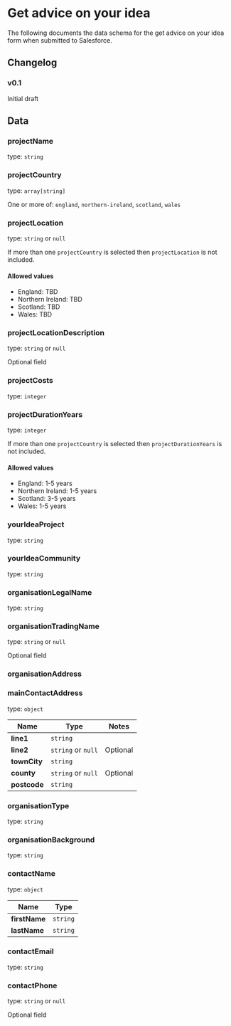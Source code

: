 # Get advice on your idea

The following documents the data schema for the get advice on your idea form when submitted to Salesforce.

## Changelog

### v0.1

Initial draft

## Data

### projectName

type: `string`

### projectCountry

type: `array[string]`

One or more of: `england`, `northern-ireland`, `scotland`, `wales`

### projectLocation

type: `string` or `null`

If more than one `projectCountry` is selected then `projectLocation` is not included.

#### Allowed values

-   England: TBD
-   Northern Ireland: TBD
-   Scotland: TBD
-   Wales: TBD

### projectLocationDescription

type: `string` or `null`

Optional field

### projectCosts

type: `integer`

### projectDurationYears

type: `integer`

If more than one `projectCountry` is selected then `projectDurationYears` is not included.

#### Allowed values

-   England: 1-5 years
-   Northern Ireland: 1-5 years
-   Scotland: 3-5 years
-   Wales: 1-5 years

### yourIdeaProject

type: `string`

### yourIdeaCommunity

type: `string`

### organisationLegalName

type: `string`

### organisationTradingName

type: `string` or `null`

Optional field

### organisationAddress

### mainContactAddress

type: `object`

| Name         | Type               | Notes    |
| ------------ | ------------------ | -------- |
| **line1**    | `string`           |          |
| **line2**    | `string` or `null` | Optional |
| **townCity** | `string`           |          |
| **county**   | `string` or `null` | Optional |
| **postcode** | `string`           |          |

### organisationType

type: `string`

### organisationBackground

type: `string`

### contactName

type: `object`

| Name          | Type     |
| ------------- | -------- |
| **firstName** | `string` |
| **lastName**  | `string` |

### contactEmail

type: `string`

### contactPhone

type: `string` or `null`

Optional field
